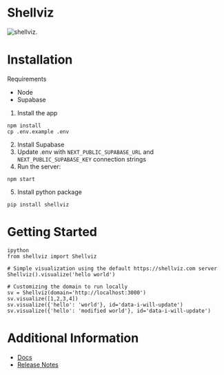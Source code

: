 
# Shellviz

![shellviz](https://github.com/jskopek/shellviz-next/blob/main/public/icon.png).

# Installation

Requirements
- Node
- Supabase

1. Install the app
```
npm install
cp .env.example .env
```

2. Install Supabase
3. Update .env with `NEXT_PUBLIC_SUPABASE_URL` and `NEXT_PUBLIC_SUPABASE_KEY` connection strings
4. Run the server:
```
npm start
```

5. Install python package
```
pip install shellviz
```

# Getting Started

```
ipython
from shellviz import Shellviz

# Simple visualization using the default https://shellviz.com server
Shellviz().visualize('hello world')

# Customizing the domain to run locally
sv = Shellviz(domain='http://localhost:3000')
sv.visualize([1,2,3,4])
sv.visualize({'hello': 'world'}, id='data-i-will-update')
sv.visualize({'hello': 'modified world'}, id='data-i-will-update')
```

# Additional Information

- [Docs](https://shellviz.com)
- [Release Notes](RELEASES.md)
